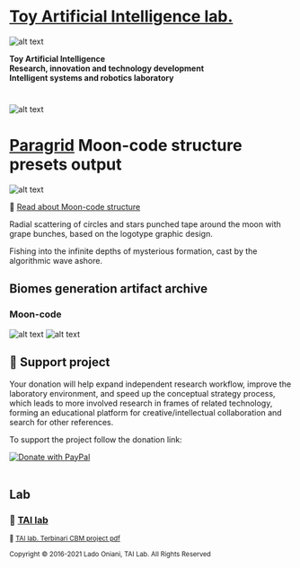# [Toy Artificial Intelligence lab.](https://ladooniani.github.io/tailab/) 
 
![alt text](https://github.com/ladooniani/tailab/blob/master/assets/toy_artificial_intelligence_lab_logo.png)

**Toy Artificial Intelligence\
Research, innovation and technology development\
Intelligent systems and robotics laboratory**

#

![alt text](https://github.com/ladooniani/tailab/blob/master/assets/tai_lab_terbinari_cbm_project_logo.png)

# [Paragrid](https://github.com/Toy-Artificial-Intelligence-lab/paragrid-doc) Moon-code structure presets output
 
![alt text](https://github.com/ladooniani/resume-cv/blob/main/img/img14.jpg)
 
📌 [Read about Moon-code structure](https://github.com/Toy-Artificial-Intelligence-lab/paragrid-doc/blob/main/markups/paragrid-moon-code-structure.md)

Radial scattering of circles and stars punched tape around the moon with grape bunches, based on the logotype graphic design. 

Fishing into the infinite depths of mysterious formation, cast by the algorithmic wave ashore. 

## Biomes generation artifact archive

### Moon-code

![alt text](https://github.com/Toy-Artificial-Intelligence-lab/paragrid-doc/blob/main/images/paragrid/paragrid-moon-code-(1).jpg)
![alt text](https://github.com/Toy-Artificial-Intelligence-lab/paragrid-doc/blob/main/images/paragrid/paragrid-moon-code-(2).jpg)

## 💖 Support project

Your donation will help expand independent research workflow, improve the laboratory environment, and speed up the conceptual strategy process, which leads to more involved research in frames of related technology, forming an educational platform for creative/intellectual collaboration and search for other references.

To support the project follow the donation link: 

<a href="https://www.paypal.com/cgi-bin/webscr?cmd=_s-xclick&hosted_button_id=GRGH6SL9EL72U">
  <img src="https://www.paypalobjects.com/en_US/i/btn/btn_donate_SM.gif" alt="Donate with PayPal" /><br><br>
</a>

## Lab

### 🔬 [TAI lab](https://ladooniani.github.io/tailab/) 

<sub>📃 [TAI lab. Terbinari CBM project pdf](https://github.com/ladooniani/tailab/blob/master/docs/tai.pdf)<sub>

<sub>Copyright © 2016-2021 Lado Oniani, TAI Lab. All Rights Reserved<sub>
